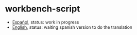 # workbench-script

- [Español](./README-es.md), status: work in progress
- [English](./README-en.md), status: waiting spanish version to do the translation

